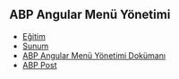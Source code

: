## ABP Angular Menü Yönetimi

- [Eğitim](https://www.youtube.com/watch?v=BRMdnp7HFWs&list=PLBEMB-Eql15s3EJwziiMzW4QdFqYjCC34&index=4)
- [Sunum](https://bit.ly/abp-angular-menu-yonetimi)
- [ABP Angular Menü Yönetimi Dokümanı](https://docs.abp.io/en/abp/latest/UI/Angular/Modifying-the-Menu)
- [ABP Post]()
